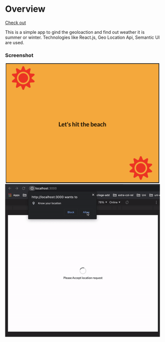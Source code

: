 <h1>Overview</h1>

<a href="https://pracharya2601.github.io/season-finder/">Check out
</a>
<p>
This is a simple app to gind the geoloaction and find out weather it is summer or winter. Technologies like React.js, Geo Location Api, Semantic UI are used. 
</p>

<h3>Screenshot</h3>

<div align="center">
    <img src="public/images/a.png" width="500px"> 
</div>

<div align="center">
    <img src="public/images/b.gif"> 
</div>


